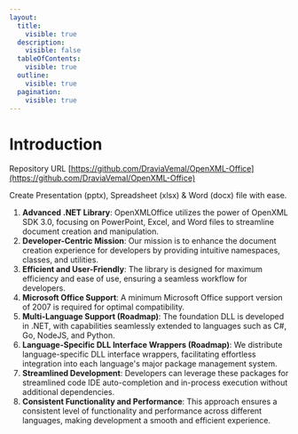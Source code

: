 ```yaml
---
layout:
  title:
    visible: true
  description:
    visible: false
  tableOfContents:
    visible: true
  outline:
    visible: true
  pagination:
    visible: true
---
```


# Introduction

Repository URL [https://github.com/DraviaVemal/OpenXML-Office](https://github.com/DraviaVemal/OpenXML-Office)

Create Presentation (pptx), Spreadsheet (xlsx) & Word (docx) file with ease.

1. **Advanced .NET Library**: OpenXMLOffice utilizes the power of OpenXML SDK 3.0, focusing on PowerPoint, Excel, and Word files to streamline document creation and manipulation.
2. **Developer-Centric Mission**: Our mission is to enhance the document creation experience for developers by providing intuitive namespaces, classes, and utilities.
3. **Efficient and User-Friendly**: The library is designed for maximum efficiency and ease of use, ensuring a seamless workflow for developers.
4. **Microsoft Office Support**: A minimum Microsoft Office support version of 2007 is required for optimal compatibility.
5. **Multi-Language Support (Roadmap)**: The foundation DLL is developed in .NET, with capabilities seamlessly extended to languages such as C#, Go, NodeJS, and Python.
6. **Language-Specific DLL Interface Wrappers (Roadmap)**: We distribute language-specific DLL interface wrappers, facilitating effortless integration into each language's major package management system.
7. **Streamlined Development**: Developers can leverage these packages for streamlined code IDE auto-completion and in-process execution without additional dependencies.
8. **Consistent Functionality and Performance**: This approach ensures a consistent level of functionality and performance across different languages, making development a smooth and efficient experience.
